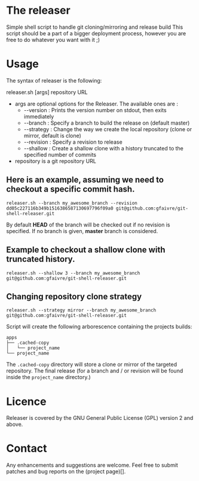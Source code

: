 # The releaser
Simple shell script to handle git cloning/mirroring and release build
This script should be a part of a bigger deployment process, however you are free to do whatever you want with it ;)

# Usage

The syntax of releaser is the following:

releaser.sh [args] repository URL

* args are optional options for the Releaser. The available ones are :
	* --version  : Prints the version number on stdout, then exits immediately
	* --branch   : Specify a branch to build the release on (default master)
    * --strategy : Change the way we create the local repository (clone or mirror, default is clone)
    * --revision : Specify a revision to release
    * --shallow  : Create a shallow clone with a history truncated to the specified number of commits
* repository is a git repository URL

## Here is an example, assuming we need to checkout a specific commit hash.

`releaser.sh --branch my_awesome_branch --revision dd05c227116b349b1516386587130697796f09a0 git@github.com:gfaivre/git-shell-releaser.git`

By default **HEAD** of the branch will be checked out if no revision is specified.
If no branch is given, **master** branch is considered.

## Example to checkout a shallow clone with truncated history.

`releaser.sh --shallow 3 --branch my_awesome_branch git@github.com:gfaivre/git-shell-releaser.git`

## Changing repository clone strategy

`releaser.sh --strategy mirror --branch my_awesome_branch git@github.com:gfaivre/git-shell-releaser.git`

Script will create the following arborescence containing the projects builds:

```
apps
├── .cached-copy
│   └── project_name
└── project_name
```

The `.cached-copy` directory will store a clone or mirror of the targeted repository. The final release (for a branch and / or revision will be found inside the `project_name` directory.)

# Licence

Releaser is covered by the GNU General Public License (GPL) version 2 and above.

# Contact

Any enhancements and suggestions are welcome.
Feel free to submit patches and bug reports on the (project page)[].
